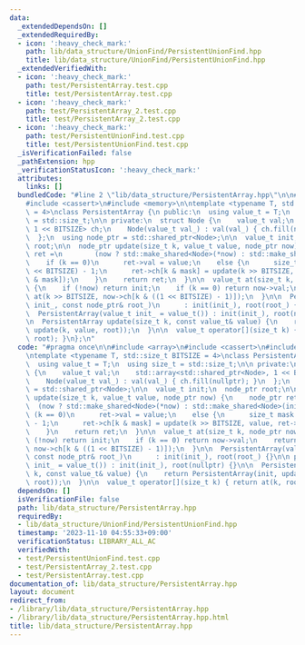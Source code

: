 ```yaml
---
data:
  _extendedDependsOn: []
  _extendedRequiredBy:
  - icon: ':heavy_check_mark:'
    path: lib/data_structure/UnionFind/PersistentUnionFind.hpp
    title: lib/data_structure/UnionFind/PersistentUnionFind.hpp
  _extendedVerifiedWith:
  - icon: ':heavy_check_mark:'
    path: test/PersistentArray.test.cpp
    title: test/PersistentArray.test.cpp
  - icon: ':heavy_check_mark:'
    path: test/PersistentArray_2.test.cpp
    title: test/PersistentArray_2.test.cpp
  - icon: ':heavy_check_mark:'
    path: test/PersistentUnionFind.test.cpp
    title: test/PersistentUnionFind.test.cpp
  _isVerificationFailed: false
  _pathExtension: hpp
  _verificationStatusIcon: ':heavy_check_mark:'
  attributes:
    links: []
  bundledCode: "#line 2 \"lib/data_structure/PersistentArray.hpp\"\n\n#include <array>\n\
    #include <cassert>\n#include <memory>\n\ntemplate <typename T, std::size_t BITSIZE\
    \ = 4>\nclass PersistentArray {\n public:\n  using value_t = T;\n  using size_t\
    \ = std::size_t;\n\n private:\n  struct Node {\n    value_t val;\n    std::array<std::shared_ptr<Node>,\
    \ 1 << BITSIZE> ch;\n    Node(value_t val_) : val(val_) { ch.fill(nullptr); }\n\
    \  };\n  using node_ptr = std::shared_ptr<Node>;\n\n  value_t init;\n  node_ptr\
    \ root;\n\n  node_ptr update(size_t k, value_t value, node_ptr now) {\n    node_ptr\
    \ ret =\n        (now ? std::make_shared<Node>(*now) : std::make_shared<Node>(init));\n\
    \    if (k == 0)\n      ret->val = value;\n    else {\n      size_t mask = (1\
    \ << BITSIZE) - 1;\n      ret->ch[k & mask] = update(k >> BITSIZE, value, ret->ch[k\
    \ & mask]);\n    }\n    return ret;\n  }\n\n  value_t at(size_t k, node_ptr now)\
    \ {\n    if (!now) return init;\n    if (k == 0) return now->val;\n    return\
    \ at(k >> BITSIZE, now->ch[k & ((1 << BITSIZE) - 1)]);\n  }\n\n  PersistentArray(value_t\
    \ init_, const node_ptr& root_)\n      : init(init_), root(root_) {}\n\n public:\n\
    \  PersistentArray(value_t init_ = value_t()) : init(init_), root(nullptr) {}\n\
    \n  PersistentArray update(size_t k, const value_t& value) {\n    return PersistentArray(init,\
    \ update(k, value, root));\n  }\n\n  value_t operator[](size_t k) { return at(k,\
    \ root); }\n};\n"
  code: "#pragma once\n\n#include <array>\n#include <cassert>\n#include <memory>\n\
    \ntemplate <typename T, std::size_t BITSIZE = 4>\nclass PersistentArray {\n public:\n\
    \  using value_t = T;\n  using size_t = std::size_t;\n\n private:\n  struct Node\
    \ {\n    value_t val;\n    std::array<std::shared_ptr<Node>, 1 << BITSIZE> ch;\n\
    \    Node(value_t val_) : val(val_) { ch.fill(nullptr); }\n  };\n  using node_ptr\
    \ = std::shared_ptr<Node>;\n\n  value_t init;\n  node_ptr root;\n\n  node_ptr\
    \ update(size_t k, value_t value, node_ptr now) {\n    node_ptr ret =\n      \
    \  (now ? std::make_shared<Node>(*now) : std::make_shared<Node>(init));\n    if\
    \ (k == 0)\n      ret->val = value;\n    else {\n      size_t mask = (1 << BITSIZE)\
    \ - 1;\n      ret->ch[k & mask] = update(k >> BITSIZE, value, ret->ch[k & mask]);\n\
    \    }\n    return ret;\n  }\n\n  value_t at(size_t k, node_ptr now) {\n    if\
    \ (!now) return init;\n    if (k == 0) return now->val;\n    return at(k >> BITSIZE,\
    \ now->ch[k & ((1 << BITSIZE) - 1)]);\n  }\n\n  PersistentArray(value_t init_,\
    \ const node_ptr& root_)\n      : init(init_), root(root_) {}\n\n public:\n  PersistentArray(value_t\
    \ init_ = value_t()) : init(init_), root(nullptr) {}\n\n  PersistentArray update(size_t\
    \ k, const value_t& value) {\n    return PersistentArray(init, update(k, value,\
    \ root));\n  }\n\n  value_t operator[](size_t k) { return at(k, root); }\n};"
  dependsOn: []
  isVerificationFile: false
  path: lib/data_structure/PersistentArray.hpp
  requiredBy:
  - lib/data_structure/UnionFind/PersistentUnionFind.hpp
  timestamp: '2023-11-10 04:55:33+09:00'
  verificationStatus: LIBRARY_ALL_AC
  verifiedWith:
  - test/PersistentUnionFind.test.cpp
  - test/PersistentArray_2.test.cpp
  - test/PersistentArray.test.cpp
documentation_of: lib/data_structure/PersistentArray.hpp
layout: document
redirect_from:
- /library/lib/data_structure/PersistentArray.hpp
- /library/lib/data_structure/PersistentArray.hpp.html
title: lib/data_structure/PersistentArray.hpp
---
```

